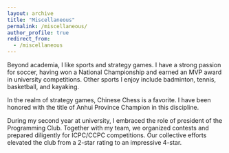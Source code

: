 ```yaml
---
layout: archive
title: "Miscellaneous"
permalink: /miscellaneous/
author_profile: true
redirect_from:
  - /miscellaneous
---
```


Beyond academia, I like sports and strategy games. I have a strong passion for soccer, having won a National Championship and earned an MVP award in university competitions. Other sports I enjoy include badminton, tennis, basketball, and kayaking.

In the realm of strategy games, Chinese Chess is a favorite. I have been honored with the title of Anhui Province Champion in this discipline.

During my second year at university, I embraced the role of president of the Programming Club. Together with my team, we organized contests and prepared diligently for ICPC/CCPC competitions. Our collective efforts elevated the club from a 2-star rating to an impressive 4-star.

